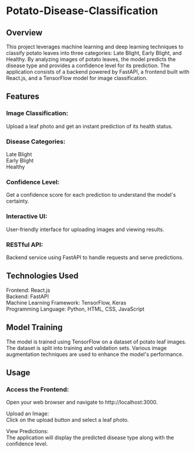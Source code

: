 # Potato-Disease-Classification

## Overview

This project leverages machine learning and deep learning techniques to classify potato leaves into three categories: Late Blight, Early Blight, and Healthy. By analyzing images of potato leaves, the model predicts the disease type and provides a confidence level for its prediction. The application consists of a backend powered by FastAPI, a frontend built with React.js, and a TensorFlow model for image classification.

## Features

### Image Classification:
Upload a leaf photo and get an instant prediction of its health status.

### Disease Categories:
 Late Blight  
 Early Blight  
 Healthy  
 
### Confidence Level: 
Get a confidence score for each prediction to understand the model's certainty.

### Interactive UI: 
User-friendly interface for uploading images and viewing results.

### RESTful API: 
Backend service using FastAPI to handle requests and serve predictions.

## Technologies Used
Frontend: React.js   
Backend: FastAPI  
Machine Learning Framework: TensorFlow, Keras  
Programming Language: Python, HTML, CSS, JavaScript  

## Model Training
The model is trained using TensorFlow on a dataset of potato leaf images. The dataset is split into training and validation sets. Various image augmentation techniques are used to enhance the model's performance.

## Usage

### Access the Frontend:

Open your web browser and navigate to http://localhost:3000.  

Upload an Image:  
Click on the upload button and select a leaf photo.  

View Predictions:  
The application will display the predicted disease type along with the confidence level.
